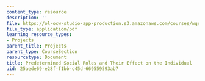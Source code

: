 ```yaml
---
content_type: resource
description: ''
file: https://ol-ocw-studio-app-production.s3.amazonaws.com/courses/wgs-s10-special-topics-in-women-gender-studies-seminar-latina-womens-voices-spring-2010/25aede69e28ff1bbc45d669559593ab7_MITWGS_S10S10_Fnl_social.pdf
file_type: application/pdf
learning_resource_types:
- Projects
parent_title: Projects
parent_type: CourseSection
resourcetype: Document
title: Predetermined Social Roles and Their Effect on the Individual
uid: 25aede69-e28f-f1bb-c45d-669559593ab7
---
```

